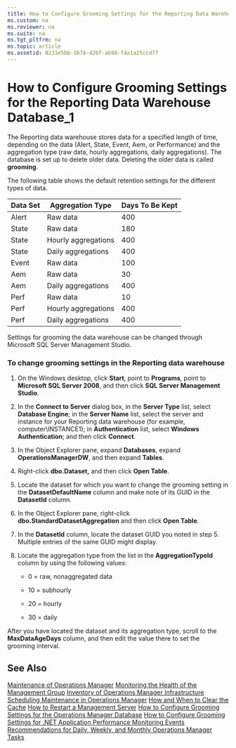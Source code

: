```yaml
---
title: How to Configure Grooming Settings for the Reporting Data Warehouse Database_1
ms.custom: na
ms.reviewer: na
ms.suite: na
ms.tgt_pltfrm: na
ms.topic: article
ms.assetid: 8231e5bb-1674-426f-ab98-f4a1a25ccd77
---
```

# How to Configure Grooming Settings for the Reporting Data Warehouse Database_1
The Reporting data warehouse stores data for a specified length of time, depending on the data \(Alert, State, Event, Aem, or Performance\) and the aggregation type \(raw data, hourly aggregations, daily aggregations\).  The database is set up to delete older data. Deleting the older data is called **grooming**.

The following table shows the default retention settings for the different types of data.

|Data Set|Aggregation Type|Days To Be Kept|
|------------|--------------------|-------------------|
|Alert|Raw data|400|
|State|Raw data|180|
|State|Hourly aggregations|400|
|State|Daily aggregations|400|
|Event|Raw data|100|
|Aem|Raw data|30|
|Aem|Daily aggregations|400|
|Perf|Raw data|10|
|Perf|Hourly aggregations|400|
|Perf|Daily aggregations|400|

Settings for grooming the data warehouse can be changed through Microsoft SQL Server Management Studio.

### To change grooming settings in the Reporting data warehouse

1.  On the Windows desktop, click **Start**, point to **Programs**, point to **Microsoft SQL Server 2008**, and then click **SQL Server Management Studio**.

2.  In the **Connect to Server** dialog box, in the **Server Type** list, select **Database Engine**; in the **Server Name** list, select the server and instance for your Reporting data warehouse \(for example, computer\\INSTANCE1\); in **Authentication** list, select **Windows Authentication**; and then click **Connect**.

3.  In the Object Explorer pane, expand **Databases**, expand **OperationsManagerDW**, and then expand **Tables**.

4.  Right\-click **dbo.Dataset,** and then click **Open Table**.

5.  Locate the dataset for which you want to change the grooming setting in the **DatasetDefaultName** column and make note of its GUID in the **DatasetId** column.

6.  In the Object Explorer pane, right\-click **dbo.StandardDatasetAggregation** and then click **Open Table**.

7.  In the **DatasetId** column, locate the dataset GUID you noted in step 5. Multiple entries of the same GUID might display.

8.  Locate the aggregation type from the list in the **AggregationTypeId** column by using the following values:

    -   0 \= raw, nonaggregated data

    -   10 \= subhourly

    -   20 \= hourly

    -   30 \= daily

After you have located the dataset and its aggregation type, scroll to the **MaxDataAgeDays** column, and then edit the value there to set the grooming interval.

## See Also
[Maintenance of Operations Manager](Maintenance-of-Operations-Manager.md)
[Monitoring the Health of the Management Group](Monitoring-the-Health-of-the-Management-Group.md)
[Inventory of Operations Manager Infrastructure](Inventory-of-Operations-Manager-Infrastructure.md)
[Scheduling Maintenance in Operations Manager](Scheduling-Maintenance-in-Operations-Manager.md)
[How and When to Clear the Cache](How-and-When-to-Clear-the-Cache.md)
[How to Restart a Management Server](How-to-Restart-a-Management-Server.md)
[How to Configure Grooming Settings for the Operations Manager Database](How-to-Configure-Grooming-Settings-for-the-Operations-Manager-Database.md)
[How to Configure Grooming Settings for .NET Application Performance Monitoring Events](http://go.microsoft.com/fwlink/?LinkId=255375)
[Recommendations for Daily, Weekly, and Monthly Operations Manager Tasks](Recommendations-for-Daily,-Weekly,-and-Monthly-Operations-Manager-Tasks.md)


